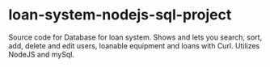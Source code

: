 # loan-system-nodejs-sql-project

Source code for Database for loan system. Shows and lets you search, sort, add, delete and edit users, loanable equipment and loans with Curl. 
Utilizes NodeJS and mySql.
